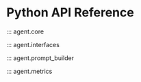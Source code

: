 # Python API Reference

::: agent.core

::: agent.interfaces

::: agent.prompt_builder

::: agent.metrics